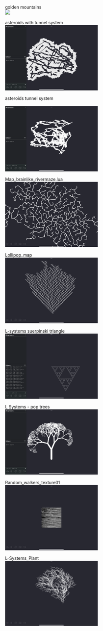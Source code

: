 

golden mountains
<br>
<img src="Media/B3426AA9-078E-4AE2-9B10-D5B698D76A9F.png" width="60%">
  
  asteroids with tunnel system
  <br>
 <img src="Media/18F0BBB2-FD71-4498-A425-979DA9FD6608.png" width="60%">
  
asteroids tunnel system  
<br>
<img src="Media/572B5FD4-47C4-4A18-8C0C-F0C6D1D8F9CF.png" width="60%">

Map_brainlike_rivermaze.lua
<br>
<img src="Media/948FC64C-C0B1-400F-8788-76D2AD2D771E.png" width="60%" title="hover text">

Lollipop_map
<br>
<img src="Media/7CCDBF34-ECDD-49A6-AF3C-5F28E88C807A.png" width="60%" title="hover text">

L-systems suerpinski triangle
<br>
<img src="Media/8A12A0B0-4233-45C4-ACFA-3FB519044987.png" width="60%" title="hover text">

L Systems - pop trees
<br>
<img src="Media/03C61089-8062-45A3-B7EB-27ECC9CD9AE5.png" width="60%" title="hover text">

Random_walkers_texture01
  <br>
<img src="Media/8F13327E-D3C1-4D36-AEDE-C97258BC2D7A.png" width="60%">

L-Systems_Plant
<br>
<img src="Media/7CE32069-F324-4033-88FB-887486EF20A2.png" width="60%">

</p>
